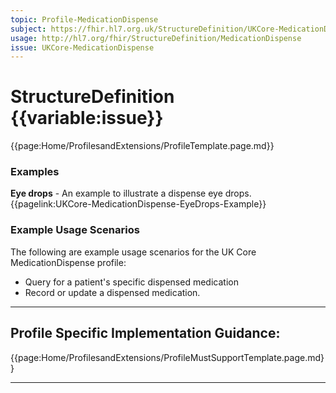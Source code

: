 ```yaml
---
topic: Profile-MedicationDispense
subject: https://fhir.hl7.org.uk/StructureDefinition/UKCore-MedicationDispense
usage: http://hl7.org/fhir/StructureDefinition/MedicationDispense
issue: UKCore-MedicationDispense
---
```

# StructureDefinition {{variable:issue}}

<nocheck>
{{page:Home/ProfilesandExtensions/ProfileTemplate.page.md}}

<div id="Examples" class="tabcontent">
  <h3>Examples</h3>
<b>Eye drops</b> - An example to illustrate a dispense eye drops.  </br>
{{pagelink:UKCore-MedicationDispense-EyeDrops-Example}} 
</div>
</nocheck>


<div id="ProfileGuidance">

### Example Usage Scenarios ###
The following are example usage scenarios for the UK Core MedicationDispense profile:

- Query for a patient's specific dispensed medication
- Record or update a dispensed medication.

<hr class="thickline">

## Profile Specific Implementation Guidance: ##

{{page:Home/ProfilesandExtensions/ProfileMustSupportTemplate.page.md}}

</div>

---